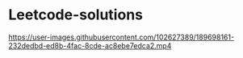 # Leetcode-solutions



https://user-images.githubusercontent.com/102627389/189698161-232dedbd-ed8b-4fac-8cde-ac8ebe7edca2.mp4

